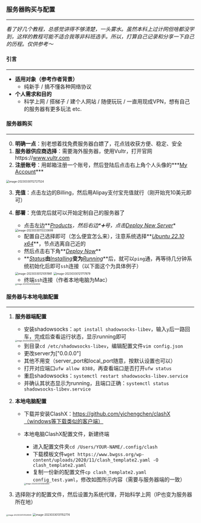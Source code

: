 ### 服务器购买与配置

---

*看了好几个教程，总感觉讲得不够清楚，一头雾水。虽然本科上过计网但啥都没学到，这样的教程可能不适合我等非科班选手。所以，打算自己记录和分享一下自己的历程。仅供参考～*

#### 引言

---

- **适用对象（参考作者背景）**
  - 纯新手 / 搞不懂各种网络协议
- **个人需求和目的**
  - 科学上网 / 搭梯子 / 建个人网站 / 随便玩玩 / 一直用现成VPN，想有自己的服务器有更多玩法 etc.

#### 服务器购买

---

0. **明确一点**：别老想着找免费服务器白嫖了，花点钱收获方便、稳定、安全
1. **服务器供应商选择**：需要海外服务器，使用Vultr，打开官网https://www.vultr.com
2. **注册账号**：用邮箱注册一个账号，然后登陆后点击右上角个人头像的***<u>My Account</u>***

<img src="./.imgs/image-20230330112727524.png" alt="image-20230330112727524" style="zoom:50%;" />

3. **充值**：点击左边的Billing，然后用Alipay支付宝充值就行（刚开始充10美元即可）

4. **部署**：充值完后就可以开始定制自己的服务器了

   - 点击左边**<u>*Products*</u>**，然后右边*➕*号，点击**<u>*Deploy New Server*</u>**

   <img src="./.imgs/image-20230330113233699.png" alt="image-20230330113233699" style="zoom:50%;" />

   - 配置自己选择即可（怎么便宜怎么来），注意系统选择**<u>*Ubuntu 22.10 x64*</u>**，节点选离自己近的
   - 然后点击右下角**<u>*Deploy Now*</u>**
   - **<u>*Status*</u>**由**<u>*Installing*</u>**变为**<u>*Running*</u>**后，就可以`ping`通，再等待几分钟系统初始化后即可`ssh`连接（以下面这个为具体例子）

   <img src="./.imgs/image-20230330121051981.png" alt="image-20230330121051981" style="zoom:50%;" />

   <img src="./.imgs/image-20230330121717879.png" alt="image-20230330121717879" style="zoom:50%;" />

   - 终端`ssh`连接（作者本地电脑为Mac）

   <img src="./.imgs/image-20230330121626836.png" alt="image-20230330121626836" style="zoom:33%;" />




#### 服务器与本地电脑配置

---

1. **服务器端配置**

   - 安装shadowsocks：`apt install shadowsocks-libev`，输入`y`后一路回车，完成后查看运行状态，显示running即可

   <img src="./.imgs/image-20230330122345510.png" alt="image-20230330122345510" style="zoom:33%;" />

   - 到目录`cd /etc/shadowsocks-libev`，编辑配置文件`vim config.json`
   - 更改server为["0.0.0.0"]
   - 其他不用变（server_port和local_port随意，按默认设置也可以）
   - 打开对应端口`ufw allow 8388`，再查看端口是否打开`ufw status`
   - 重启shadowsocks：`systemctl restart shadowsocks-libev.service`
   - 并确认其状态显示为running，且端口正确：`systemctl status shadowsocks-libev.service`

2. **本地电脑配置**

   - 下载并安装ClashX：https://github.com/yichengchen/clashX（windows等下载类似的客户端）

   - 本地电脑ClashX配置文件，新建终端

     - 进入配置文件夹`cd /Users/YOUR-NAME/.config/clash`
     - 下载模板文件`wget https://www.bwgss.org/wp-content/uploads/2020/11/clash_template2.yaml -O clash_template2.yaml`
     - 复制一份新的配置文件`cp clash_template2.yaml config_test.yaml`，修改如图所示内容（需要与服务器端的一致）

     <img src="./.imgs/image-20230330130659960.png" alt="image-20230330130659960" style="zoom:33%;" />

3. 选择刚才的配置文件，然后设置为系统代理，开始科学上网（IP也变为服务器所在地）

<img src="./.imgs/image-20230330131024940.png" alt="image-20230330131024940" style="zoom:33%;" />

<img src="./.imgs/image-20230330131152774.png" alt="image-20230330131152774" style="zoom:50%;" />